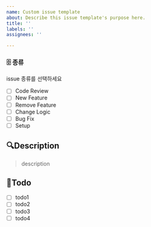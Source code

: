 ```yaml
---
name: Custom issue template
about: Describe this issue template's purpose here.
title: ''
labels: ''
assignees: ''

---
```


### 🗄️ 종류

issue 종류를 선택하세요

- [ ] Code Review
- [ ] New Feature
- [ ] Remove Feature
- [ ] Change Logic
- [ ] Bug Fix
- [ ] Setup
## 🔍Description

> description

## 📝Todo

- [ ] todo1
- [ ] todo2
- [ ] todo3
- [ ] todo4
